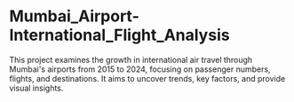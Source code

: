 # Mumbai_Airport-International_Flight_Analysis
This project examines the growth in international air travel through Mumbai's airports from 2015 to 2024, focusing on passenger numbers, flights, and destinations. It aims to uncover trends, key factors, and provide visual insights.
